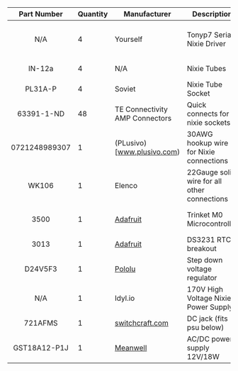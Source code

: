 |   Part Number  |Quantity|Manufacturer|Description|Source|
|:--------------:|--------|------------|-----------|-------|
|N/A             | 4      | Yourself   | Tonyp7 Serial Nixie Driver  | you can find the plans [here](https://github.com/tonyp7/SerialNixieDriver)|
|  IN-12a |4 | N/A  |  Nixie Tubes |  [Tubes-Store](https://tubes-store.com) |
| PL31A-P  |  4 | Soviet   |  Nixie Tube Socket | [Tubes-Store](https://tubes-store.com)  |
| 63391-1-ND   | 48  |   	TE Connectivity AMP Connectors |  Quick connects for nixie sockets | [Digikey](https://www.digikey.com/products/en?keywords=63391-1-ND)  |
| 0721248989307|1|(PLusivo)[www.plusivo.com)| 30AWG hookup wire for Nixie connections| [Amazon Page](https://www.amazon.com/gp/product/B07T1MR9C4)|
|WK106| 1| Elenco | 22Gauge solid wire for all other connections| | just easier to use for and a bit more robust for higher current draw before voltage boost|
| 3500 | 1 | [Adafruit](www.adafruit.com) | Trinket M0 Microcontroller | [Adafruit Trinket M0](https://www.adafruit.com/product/3500#description)|
| 3013 | 1 | [Adafruit](www.adafruit.com) | DS3231 RTC breakout | [Adafruit DS3231](https://www.adafruit.com/product/3013)|
| D24V5F3 | 1 | [Pololu](www.pololu.com) | Step down voltage regulator | [Pololu](https://www.pololu.com/product/2842)|
| N/A | 1 | Idyl.io | 170V High Voltage Nixie Power Supply | [Tindie](https://www.tindie.com/products/tonyp7/170v-high-voltage-nixie-power-supply/#product-description) |
|721AFMS | 1 | [switchcraft.com](www.switchcraft.com) | DC jack (fits psu below) | [Digikey](https://www.digikey.com/products/en?keywords=SC3721-ND) |
|  	GST18A12-P1J | 1 | [Meanwell](https://www.meanwellusa.com/) | AC/DC power supply 12V/18W | [Digikey](https://www.digikey.com/products/en?keywords=1866-2052-ND)|
